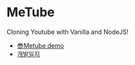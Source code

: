 # MeTube

Cloning Youtube with Vanilla and NodeJS!

- [😎Metube demo](http://www.metube.online/)
- [개발일지](https://sewonkimm.github.io/youtube%20clone%20coding/2019/10/26/YoutubeClone1.html)
